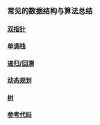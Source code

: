 ### 常见的数据结构与算法总结

#### [双指针](double_pointers/double_pointers.md)  
#### [单调栈](mono_stack/mono_stack.md)
#### [递归/回溯](recursive/recursive.md)
#### [动态规划](dynamic_prgramming/dynamic_programming.md)
#### [树](tree/tree.md)
#### [参考代码](https://github.com/movetobe/data_structure_and_algorithms)
